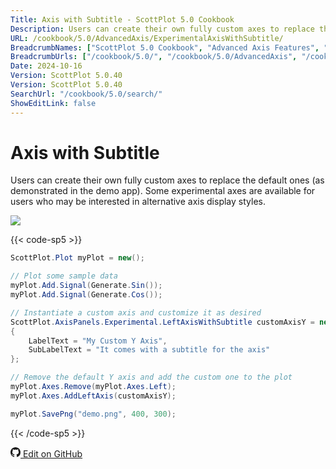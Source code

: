 ```yaml
---
Title: Axis with Subtitle - ScottPlot 5.0 Cookbook
Description: Users can create their own fully custom axes to replace the default ones (as demonstrated in the demo app). Some experimental axes are available for users who may be interested in alternative axis display styles.
URL: /cookbook/5.0/AdvancedAxis/ExperimentalAxisWithSubtitle/
BreadcrumbNames: ["ScottPlot 5.0 Cookbook", "Advanced Axis Features", "Axis with Subtitle"]
BreadcrumbUrls: ["/cookbook/5.0/", "/cookbook/5.0/AdvancedAxis", "/cookbook/5.0/AdvancedAxis/ExperimentalAxisWithSubtitle"]
Date: 2024-10-16
Version: ScottPlot 5.0.40
Version: ScottPlot 5.0.40
SearchUrl: "/cookbook/5.0/search/"
ShowEditLink: false
---
```


# Axis with Subtitle


Users can create their own fully custom axes to replace the default ones (as demonstrated in the demo app). Some experimental axes are available for users who may be interested in alternative axis display styles.

[![](/cookbook/5.0/images/ExperimentalAxisWithSubtitle.png?241016194708)](/cookbook/5.0/images/ExperimentalAxisWithSubtitle.png?241016194708)

{{< code-sp5 >}}

```cs
ScottPlot.Plot myPlot = new();

// Plot some sample data
myPlot.Add.Signal(Generate.Sin());
myPlot.Add.Signal(Generate.Cos());

// Instantiate a custom axis and customize it as desired
ScottPlot.AxisPanels.Experimental.LeftAxisWithSubtitle customAxisY = new()
{
    LabelText = "My Custom Y Axis",
    SubLabelText = "It comes with a subtitle for the axis"
};

// Remove the default Y axis and add the custom one to the plot
myPlot.Axes.Remove(myPlot.Axes.Left);
myPlot.Axes.AddLeftAxis(customAxisY);

myPlot.SavePng("demo.png", 400, 300);

```

{{< /code-sp5 >}}

<a href='https://github.com/ScottPlot/ScottPlot/blob/main/src/ScottPlot5/ScottPlot5%20Cookbook/Recipes/Axis/AdvancedAxis.cs'><svg xmlns="http://www.w3.org/2000/svg" width="16" height="16" fill="currentColor" class="mb-1 bi bi-github" viewBox="0 0 16 16">
  <path d="M8 0C3.58 0 0 3.58 0 8c0 3.54 2.29 6.53 5.47 7.59.4.07.55-.17.55-.38 0-.19-.01-.82-.01-1.49-2.01.37-2.53-.49-2.69-.94-.09-.23-.48-.94-.82-1.13-.28-.15-.68-.52-.01-.53.63-.01 1.08.58 1.23.82.72 1.21 1.87.87 2.33.66.07-.52.28-.87.51-1.07-1.78-.2-3.64-.89-3.64-3.95 0-.87.31-1.59.82-2.15-.08-.2-.36-1.02.08-2.12 0 0 .67-.21 2.2.82.64-.18 1.32-.27 2-.27s1.36.09 2 .27c1.53-1.04 2.2-.82 2.2-.82.44 1.1.16 1.92.08 2.12.51.56.82 1.27.82 2.15 0 3.07-1.87 3.75-3.65 3.95.29.25.54.73.54 1.48 0 1.07-.01 1.93-.01 2.2 0 .21.15.46.55.38A8.01 8.01 0 0 0 16 8c0-4.42-3.58-8-8-8"/>
</svg> Edit on GitHub</a>

